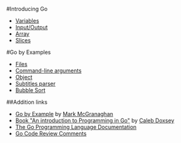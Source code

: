 #Introducing Go

* [Variables](variables/)
* [Input/Output](input-output/)
* [Array](array/)
* [Slices](slices/)

#Go by Examples

* [Files](files/)
* [Command-line arguments](command-line-arguments/)
* [Object](object/)
* [Subtitles parser](subrip/)
* [Bubble Sort](bubble-sort/main.go)

##Addition links
* [Go by Example](http://gobyexample.com/) by [Mark McGranaghan](http://github.com/mmcgrana)
* [Book "An introduction to Programming in Go"](http://golang-book.com/) by [Caleb Doxsey](http://github.com/calebdoxsey)
* [The Go Programming Language Documentation](http://golang.org/doc/)
* [Go Code Review Comments](https://github.com/golang/go.wiki.git)
